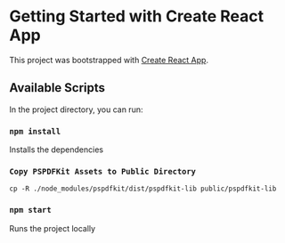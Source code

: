 # Getting Started with Create React App

This project was bootstrapped with [Create React App](https://github.com/facebook/create-react-app).

## Available Scripts

In the project directory, you can run:

### `npm install`

Installs the dependencies

### `Copy PSPDFKit Assets to Public Directory`

```
cp -R ./node_modules/pspdfkit/dist/pspdfkit-lib public/pspdfkit-lib
```

### `npm start`

Runs the project locally



